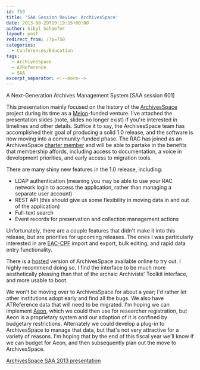```yaml
---
id: 750
title: 'SAA Session Review: ArchivesSpace'
date: 2013-08-29T19:19:15+00:00
author: Sibyl Schaefer
layout: post
redirect_from: /?p=750
categories:
  - Conferences/Education
tags:
  - ArchivesSpace
  - ATReference
  - SAA
excerpt_separator: <!--more-->
---
```

A Next-Generation Archives Management System [SAA session 601]

This presentation mainly focused on the history of the [ArchivesSpace](http://www.archivesspace.org/) project during its time as a [Melon](http://www.mellon.org/)-funded venture. I've attached the presentation slides (note, slides no longer exist) if you're interested in timelines and other details. Suffice it to say, the ArchivesSpace team has accomplished their goal of producing a solid 1.0 release, and the software is now moving into a community-funded phase. The RAC has joined as an ArchivesSpace [charter member](http://www.archivesspace.org/membership/) and will be able to partake in the benefits that membership affords, including access to documentation, a voice in development priorities, and early access to migration tools.<!--more-->

There are many shiny new features in the 1.0 release, including:

* LDAP authentication (meaning you may be able to use your RAC network login to access the application, rather than managing a separate user account)
* REST API (this should give us some flexibility in moving data in and out of the application)
* Full-text search
* Event records for preservation and collection management actions

Unfortunately, there are a couple features that didn't make it into this release, but are priorities for upcoming releases. The ones I was particularly interested in are [EAC-CPF](http://eac.staatsbibliothek-berlin.de/) import and export, bulk editing, and rapid data entry functionality.

There is a [hosted](http://www.archivesspace.org/get-involved/test-and-help-us-improve-the-software/) version of ArchivesSpace available online to try out. I highly recommend doing so. I find the interface to be much more aesthetically pleasing than that of the archaic Archivists' Toolkit interface, and more usable to boot.

We won't be moving over to ArchivesSpace for about a year; I'd rather let other institutions adopt early and find all the bugs. We also have ATReference data that will need to be migrated. I'm hoping we can implement [Aeon](http://www.atlas-sys.com/aeon/), which we could then use for researcher registration, but Aeon is a proprietary system and our adoption of it is confined by budgetary restrictions. Alternately we could develop a plug-in to ArchivesSpace to manage that data, but that's not very attractive for a variety of reasons. I'm hoping that by the end of this fiscal year we'll know if we can budget for Aeon, and then subsequently plan out the move to ArchivesSpace.

[ArchivesSpace SAA 2013 presentation](http://www.archivesspace.org/wp-content/uploads/2011/11/SAA_2013_Final.pptx)
